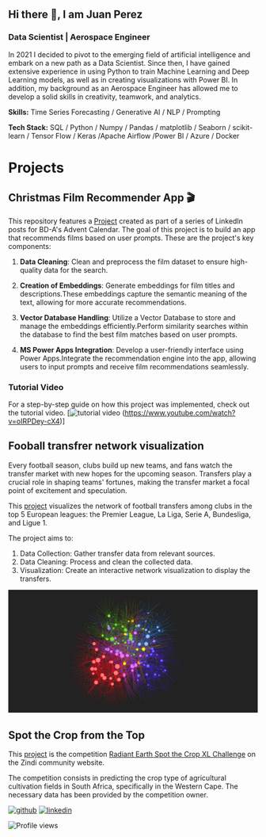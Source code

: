 ## Hi there 👋, I am Juan Perez
### Data Scientist | Aerospace Engineer


In 2021 I decided to pivot to the emerging field of artificial intelligence and embark on a new path as a Data Scientist. Since then, I have gained extensive experience in using Python to train Machine Learning and Deep Learning models, as well as in creating visualizations with Power BI. 
In addition, my background as an Aerospace Engineer has allowed me to develop a solid skills in creativity, teamwork, and analytics.

**Skills:** Time Series Forecasting / Generative AI / NLP / Prompting

**Tech Stack:** SQL / Python / Numpy / Pandas / matplotlib / Seaborn / scikit-learn / Tensor Flow / Keras /Apache Airflow /Power BI / Azure / Docker

# Projects

## Christmas Film Recommender App 🎬

This repository features a [Project](https://github.com/PerezCorrea/ChristmasMoviesApp) created as part of a series of LinkedIn posts for BD-A's Advent Calendar. The goal of this project is to build an app that recommends films based on user prompts. These are the project's key components:

1. **Data Cleaning**: Clean and preprocess the film dataset to ensure high-quality data for the search.

2. **Creation of Embeddings**: Generate embeddings for film titles and descriptions.These embeddings capture the semantic meaning of the text, allowing for more accurate recommendations.

3. **Vector Database Handling**: Utilize a Vector Database to store and manage the embeddings efficiently.Perform similarity searches within the database to find the best film matches based on user prompts.

4. **MS Power Apps Integration**: Develop a user-friendly interface using Power Apps.Integrate the recommendation engine into the app, allowing users to input prompts and receive film recommendations seamlessly.

### Tutorial Video

For a step-by-step guide on how this project was implemented, check out the tutorial video.
[![tutorial video](https://github.com/PerezCorrea/ChristmasMoviesApp/blob/main/img/app.png) (https://www.youtube.com/watch?v=oIRPDey-cX4)]


## Fooball transfrer network visualization

Every football season, clubs build up new teams, and fans watch the transfer market with new hopes for the upcoming season. Transfers play a crucial role in shaping teams' fortunes, making the transfer market a focal point of excitement and speculation. 

This [project](https://github.com/PerezCorrea/football_transfer_analysis) visualizes the network of football transfers among clubs in the top 5 European leagues: the Premier League, La Liga, Serie A, Bundesliga, and Ligue 1. 

The project aims to:
1. Data Collection: Gather transfer data from relevant sources.
2. Data Cleaning: Process and clean the collected data.
3. Visualization: Create an interactive network visualization to display the transfers.

![Transfer Network](https://github.com/PerezCorrea/football_transfer_analysis/blob/main/images/Transfer_Network_2023.png)

## Spot the Crop from the Top

This [project](https://github.com/AIMPED/NF-Capstone-Crop-Classification) is the competition [Radiant Earth Spot the Crop XL Challenge](https://zindi.africa/competitions/radiant-earth-spot-the-crop-xl-challenge) on the Zindi community website. 

The competition consists in predicting the crop type of agricultural cultivation fields in South Africa, specifically in the Western Cape. The necessary data has been provided by the competition owner.


[<img src='https://cdn.jsdelivr.net/npm/simple-icons@3.0.1/icons/github.svg' alt='github' height='40'>](https://github.com/PerezCorrea)  [<img src='https://cdn.jsdelivr.net/npm/simple-icons@3.0.1/icons/linkedin.svg' alt='linkedin' height='40'>](https://www.linkedin.com/in/japerezcorrea/)  

![Profile views](https://gpvc.arturio.dev/PerezCorrea)  
